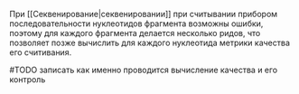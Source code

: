 При [[Секвенирование|секвенировании]] при считывании прибором последовательности нуклеотидов фрагмента возможны ошибки, поэтому для каждого фрагмента делается несколько ридов, что позволяет позже вычислить для каждого нуклеотида метрики качества его считивания.

#TODO  записать как именно проводится вычисление качества и его контроль
